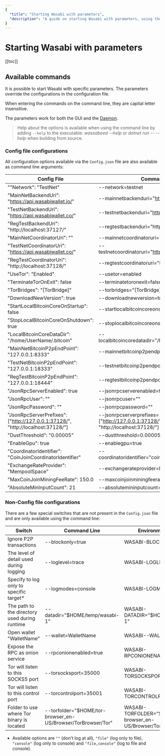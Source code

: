 ```yaml
---
{
  "title": "Starting Wasabi with parameters",
  "description": "A guide on starting Wasabi with parameters, using the command line interface. This is the Wasabi documentation, an archive of knowledge about the open-source, non-custodial and privacy-focused Bitcoin wallet for desktop."
}
---
```


# Starting Wasabi with parameters

[[toc]]

## Available commands

It is possible to start Wasabi with specific parameters.
The parameters override the configurations in the configuration file.

When entering the commands on the command line, they are capital letter insensitive.

The parameters work for both the GUI and the [Daemon](/using-wasabi/Daemon.md).

> Help about the options is available when using the command line by adding `--help` to the executable: _wassabeed --help_ or _dotnet run -- --help_ when building from source.

### Config file configurations

All configuration options available via the `Config.json` file are also available as command line arguments:

| Config File | Command Line | Environment variable |
|---------|--------|----------------------|
| ""Network": "TestNet" | --network=testnet | WASABI-NETWORK=testnet |
| "MainNetBackendUri": "https://api.wasabiwallet.io/" | --mainnetbackenduri="https://api.wasabiwallet.io/" | WASABI-MAINNETBACKENDURI="https://api.wasabiwallet.io/"|
| "TestNetBackendUri": "https://api.wasabiwallet.co/" | --testnetbackenduri="https://api.wasabiwallet.co/" | WASABI-TESTNETBACKENDURI="https://api.wasabiwallet.co/" |
| "RegTestBackendUri": "http://localhost:37127/" | --regtestbackenduri="http://localhost:37127/" | WASABI-REGTESTBACKENDURI="http://localhost:37127/" |
| "MainNetCoordinatorUri": "" | --mainnetcoordinatoruri="" | WASABI-MAINNETCOORDINATORURI="" |
| "TestNetCoordinatorUri": "https://api.wasabiwallet.co/" | --testnetcoordinatoruri="https://api.wasabiwallet.co/" | WASABI-TESTNETCOORDINATORURI="https://api.wasabiwallet.co/" |
| "RegTestCoordinatorUri": "http://localhost:37128/" | --regtestcoordinatoruri="http://localhost:37128/" | WASABI-REGTESTCOORDINATORURI="http://localhost:37128/" |
| "UseTor": "Enabled" | --usetor=enabled | WASABI-USETOR=enabled |
| "TerminateTorOnExit": false | --terminatetoronexit=false | WASABI-TERMINATETORONEXIT=false |
| "TorBridges": "[TorBridge]" | --torbridges="[TorBridge]" | WASABI-TORBRIDGES="[TorBridge]" |
| "DownloadNewVersion": true | --downloadnewversion=true | WASABI-DOWNLOADNEWVERSION=true |
| "StartLocalBitcoinCoreOnStartup": false | --startlocalbitcoincoreonstartup=false | WASABI-STARTLOCALBITCOINCOREONSTARTUP=false |
| "StopLocalBitcoinCoreOnShutdown": true | --stoplocalbitcoincoreonshutdown=true | WASABI-STOPLOCALBITCOINCOREONSHUTDOWN=true |
| "LocalBitcoinCoreDataDir": "/home/UserName/.bitcoin" | --localbitcoincoredatadir="/home/UserName/.bitcoin" | WASABI-LOCALBITCOINCOREDATADIR="/home/UserName/.bitcoin" |
| "MainNetBitcoinP2pEndPoint": "127.0.0.1:8333" | --mainnetbitcoinp2pendpoint="127.0.0.1:8333" | WASABI-MAINNETBITCOINP2PENDPOINT="127.0.0.1:8333" |
| "TestNetBitcoinP2pEndPoint": "127.0.0.1:18333" | --testnetbitcoinp2pendpoint="127.0.0.1:18333" | WASABI-TESTNETBITCOINP2PENDPOINT="127.0.0.1:18333" |
| "RegTestBitcoinP2pEndPoint": "127.0.0.1:18444" | --regtestbitcoinp2pendpoint="127.0.0.1:18444" | WASABI-REGTESTBITCOINP2PENDPOINT="127.0.0.1:18444" |
| "JsonRpcServerEnabled": true | --jsonrpcserverenabled=true | WASABI-JSONRPCSERVERENABLED=true |
| "JsonRpcUser": "" | --jsonrpcuser="" | WASABI-JSONRPCUSER="" |
| "JsonRpcPassword": "" | --jsonrpcpassword="" | WASABI-JSONRPCPASSWORD="" |
| "JsonRpcServerPrefixes":["http://127.0.0.1:37128/", "http://localhost:37128/"] | --jsonrpcserverprefixes=["http://127.0.0.1:37128/", "http://localhost:37128/"] | WASABI-JSONRPCSERVERPREFIXES=["http://127.0.0.1:37128/", "http://localhost:37128/"] |
| "DustThreshold": "0.00005" | --dustthreshold=0.00005 | WASABI-DUSTTHRESHOLD=0.00005 |
| "EnableGpu": true | --enablegpu=true | WASABI-ENABLEGPU=true |
| "CoordinatorIdentifier": "CoinJoinCoordinatorIdentifier" | --coordinatoridentifier="coinjoincoordinatoridentifier" | WASABI-COORDINATORIDENTIFIER="coinjoincoordinatoridentifier" |
| "ExchangeRateProvider": "MempoolSpace" | --exchangerateprovider=MempoolSpace | WASABI-EXCHANGERATEPROVIDER=MempoolSpace |
| "MaxCoinJoinMiningFeeRate": 150.0 | --maxcoinjoinminingfeerate=150.0 | WASABI-MAXCOINJOINMININGFEERATE=150.0 |
| "AbsoluteMinInputCount": 21 | --absolutemininputcount=21 | WASABI-ABSOLUTEMININPUTCOUNT=21 |

### Non-Config file configurations

There are a few special switches that are not present in the `Config.json` file and are only available using the command line:

| Switch | Command Line | Environment variable |
|-------|-------------|---------------------|
| Ignore P2P transactions | --blockonly=true | WASABI-BLOCKONLY=true |
| The level of detail used during logging | --loglevel=trace | WASABI-LOGLEVEL=trace |
| Specify to log only to specific target* | --logmodes=console | WASABI-LOGMODES=console |
| The path to the directory used during runtime | --datadir="$HOME/temp/wasabi-1" | WASABI-DATADIR="$HOME/temp/wasabi-1" |
| Open wallet "WalletName" | --wallet=WalletName | WASABI--WALLET=WalletName |
| Expose the RPC as onion service | --rpconionenabled=true | WASABI-RPCONIONENABLED=true |
| Tor will listen to this SOCKS5 port | --torsocksport=35000 | WASABI-TORSOCKSPORT=35000 |
| Tor will listen to this control port | --torcontrolport=35001 | WASABI-TORCONTROLPORT=35001 |
| Folder to use where Tor binary is located | --torfolder="$HOME/tor-browser_en-US/Browser/TorBrowser/Tor" | WASABI-TORFOLDER="$HOME/tor-browser_en-US/Browser/TorBrowser/Tor" |

* Available options are `""` (don't log at all), `"file"` (log only to file), `"console"` (log only to console) and `"file,console"` (log to file and console).
